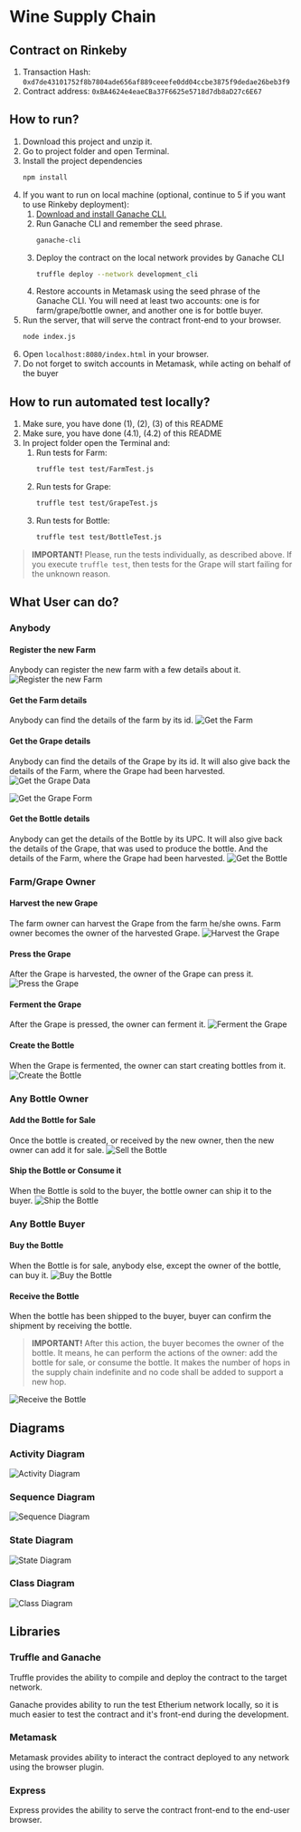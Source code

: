 # Wine Supply Chain
## Contract on Rinkeby
1. Transaction Hash: `0xd7de43101752f8b7804ade656af889ceeefe0dd04ccbe3875f9dedae26beb3f9`
2. Contract address: `0xBA4624e4eaeCBa37F6625e5718d7db8aD27c6E67`

## How to run?
1. Download this project and unzip it.
2. Go to project folder and open Terminal.
3. Install the project dependencies 
    ```bash
    npm install
    ```
4. If you want to run on local machine (optional, continue to 5 if you want to use Rinkeby deployment):
    1. [Download and install Ganache CLI.](https://github.com/trufflesuite/ganache-cli)
    2. Run Ganache CLI and remember the seed phrase.
        ```bash
        ganache-cli
        ```
    3. Deploy the contract on the local network provides by Ganache CLI
        ```bash
        truffle deploy --network development_cli
        ```
    4. Restore accounts in Metamask using the seed phrase of the Ganache CLI.
    You will need at least two accounts: one is for farm/grape/bottle owner, and 
    another one is for bottle buyer.
5. Run the server, that will serve the contract front-end to your browser.
    ```bash
    node index.js
    ```
7. Open `localhost:8080/index.html` in your browser.
8. Do not forget to switch accounts in Metamask, while acting on behalf of the
buyer

## How to run automated test locally?
1. Make sure, you have done (1), (2), (3) of this README
2. Make sure, you have done (4.1), (4.2) of this README
3. In project folder open the Terminal and: 
    1. Run tests for Farm:
        ```bash
        truffle test test/FarmTest.js
        ```
    2. Run tests for Grape:
        ```bash
        truffle test test/GrapeTest.js
        ```
    3. Run tests for Bottle:
        ```bash
        truffle test test/BottleTest.js
        ```
> __IMPORTANT!__ Please, run the tests individually, as described
above. If you execute `truffle test`, then tests for the Grape will
start failing for the unknown reason.
## What User can do?
### Anybody
#### Register the new Farm
Anybody can register the new farm with a few details
about it.
![Register the new Farm](./images/Farm_CreateFarm.png)
#### Get the Farm details
Anybody can find the details of the farm by its id.
![Get the Farm](./images/Farm_GetFarm.png)
#### Get the Grape details
Anybody can find the details of the Grape by its id.
It will also give back the details of the Farm, where
the Grape had been harvested.
![Get the Grape Data](./images/Grape_getGrape_Form.png)

![Get the Grape Form](./images/Grape_GetGrape_Data.png)
#### Get the Bottle details
Anybody can get the details of the Bottle by its UPC.
It will also give back the details of the Grape, that
was used to produce the bottle. And the details of the 
Farm, where the Grape had been harvested.
![Get the Bottle](./images/Bottle_GetBottle.png)
### Farm/Grape Owner
#### Harvest the new Grape
The farm owner can harvest the Grape from the farm he/she owns.
Farm owner becomes the owner of the harvested Grape.
![Harvest the Grape](./images/Grape_HarvestGrape.png)
#### Press the Grape
After the Grape is harvested, the owner of the Grape
can press it.
![Press the Grape](./images/Grape_PressGrape.png)
#### Ferment the Grape
After the Grape is pressed, the owner can ferment it.
![Ferment the Grape](./images/Grape_FermentGrape.png)
#### Create the Bottle
When the Grape is fermented, the owner can start
creating bottles from it.
![Create the Bottle](./images/Bottle_CreateBottle.png)
### Any Bottle Owner
#### Add the Bottle for Sale
Once the bottle is created, or received by the new
owner, then the new owner can add it for sale.
![Sell the Bottle](./images/Bottle_SellBottle.png)
#### Ship the Bottle or Consume it
When the Bottle is sold to the buyer, the bottle
owner can ship it to the buyer.
![Ship the Bottle](./images/Bottle_ManageBottle.png)
### Any Bottle Buyer
#### Buy the Bottle
When the Bottle is for sale, anybody else, except the 
owner of the bottle, can buy it.
![Buy the Bottle](./images/Bottle_BuyBottle.png)
#### Receive the Bottle
When the bottle has been shipped to the buyer,
buyer can confirm the shipment by receiving the bottle.
> __IMPORTANT!__ After this action, the buyer becomes the owner of the bottle.
It means, he can perform the actions of the owner: add the bottle for sale, or 
consume the bottle. It makes the number of hops in the supply chain indefinite and 
no code shall be added to support a new hop.

![Receive the Bottle](./images/Bottle_ReceiveBottle.png)
## Diagrams
### Activity Diagram
![Activity Diagram](./images/Wine%20Process%20-%20Activity%20Diagram.jpeg)
### Sequence Diagram
![Sequence Diagram](./images/Wine%20from%20Farmer%20to%20Consumer.png)
### State Diagram
![State Diagram](./images/Wine%20Process%20-%20Copy%20of%20State%20Diagram.jpeg)
### Class Diagram
![Class Diagram](./images/Wine%20Process%20-%20Class%20Diagram.jpeg)
## Libraries
### Truffle and Ganache
Truffle provides the ability to compile and deploy the contract to the
target network.

Ganache provides ability to run the test Etherium network locally, so it is
much easier to test the contract and it's front-end during the development.

### Metamask
Metamask provides ability to interact the contract deployed to any network using the
browser plugin.
### Express
Express provides the ability to serve the contract front-end to the 
end-user browser.

